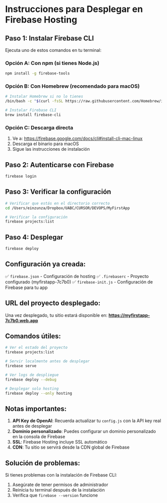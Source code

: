 # Instrucciones para Desplegar en Firebase Hosting

## Paso 1: Instalar Firebase CLI

Ejecuta uno de estos comandos en tu terminal:

### Opción A: Con npm (si tienes Node.js)
```bash
npm install -g firebase-tools
```

### Opción B: Con Homebrew (recomendado para macOS)
```bash
# Instalar Homebrew si no lo tienes
/bin/bash -c "$(curl -fsSL https://raw.githubusercontent.com/Homebrew/install/HEAD/install.sh)"

# Instalar Firebase CLI
brew install firebase-cli
```

### Opción C: Descarga directa
1. Ve a: https://firebase.google.com/docs/cli#install-cli-mac-linux
2. Descarga el binario para macOS
3. Sigue las instrucciones de instalación

## Paso 2: Autenticarse con Firebase

```bash
firebase login
```

## Paso 3: Verificar la configuración

```bash
# Verificar que estás en el directorio correcto
cd /Users/einzunza/Dropbox/UABC/CURSOR/DEVOPS/MyFirstApp

# Verificar la configuración
firebase projects:list
```

## Paso 4: Desplegar

```bash
firebase deploy
```

## Configuración ya creada:

✅ `firebase.json` - Configuración de hosting
✅ `.firebaserc` - Proyecto configurado (myfirstapp-7c7b0)
✅ `firebase-init.js` - Configuración de Firebase para tu app

## URL del proyecto desplegado:
Una vez desplegado, tu sitio estará disponible en:
**https://myfirstapp-7c7b0.web.app**

## Comandos útiles:

```bash
# Ver el estado del proyecto
firebase projects:list

# Servir localmente antes de desplegar
firebase serve

# Ver logs de despliegue
firebase deploy --debug

# Desplegar solo hosting
firebase deploy --only hosting
```

## Notas importantes:

1. **API Key de OpenAI**: Recuerda actualizar tu `config.js` con la API key real antes de desplegar
2. **Dominio personalizado**: Puedes configurar un dominio personalizado en la consola de Firebase
3. **SSL**: Firebase Hosting incluye SSL automático
4. **CDN**: Tu sitio se servirá desde la CDN global de Firebase

## Solución de problemas:

Si tienes problemas con la instalación de Firebase CLI:
1. Asegúrate de tener permisos de administrador
2. Reinicia tu terminal después de la instalación
3. Verifica que `firebase --version` funcione
